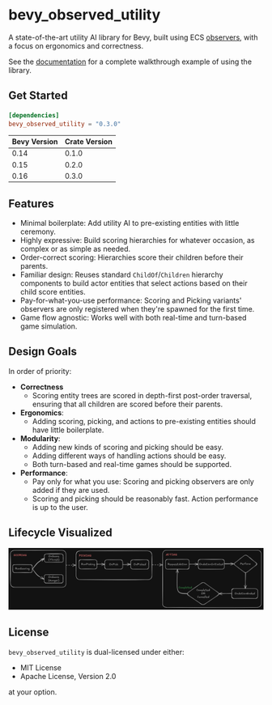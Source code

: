 # bevy_observed_utility

A state-of-the-art utility AI library for Bevy, built using ECS [observers](https://docs.rs/bevy/latest/bevy/ecs/prelude/struct.Observer.html), with a focus on ergonomics and correctness.

See the [documentation](https://docs.rs/bevy_observed_utility/latest/bevy_observed_utility) for a complete walkthrough example of using the library.

## Get Started

```toml
[dependencies]
bevy_observed_utility = "0.3.0"
```

| Bevy Version | Crate Version |
|--------------|---------------|
| 0.14         | 0.1.0         |
| 0.15         | 0.2.0         |
| 0.16         | 0.3.0         |

## Features

- Minimal boilerplate: Add utility AI to pre-existing entities with little ceremony.
- Highly expressive: Build scoring hierarchies for whatever occasion, as complex or as simple as needed.
- Order-correct scoring: Hierarchies score their children before their parents.
- Familiar design: Reuses standard `ChildOf`/`Children` hierarchy components to build actor entities that select actions based on their child score entities.
- Pay-for-what-you-use performance: Scoring and Picking variants' observers are only registered when they're spawned for the first time.
- Game flow agnostic: Works well with both real-time and turn-based game simulation.

## Design Goals

In order of priority:

- **Correctness**
    - Scoring entity trees are scored in depth-first post-order traversal, ensuring that all children are scored before their parents.
- **Ergonomics**:
    - Adding scoring, picking, and actions to pre-existing entities should have little boilerplate.
- **Modularity**:
    - Adding new kinds of scoring and picking should be easy.
    - Adding different ways of handling actions should be easy.
    - Both turn-based and real-time games should be supported.
- **Performance**:
    - Pay only for what you use: Scoring and picking observers are only added if they are used.
    - Scoring and picking should be reasonably fast. Action performance is up to the user.

## Lifecycle Visualized

![lifecycle](https://raw.githubusercontent.com/ItsDoot/bevy_observed_utility/main/lifecycle.png)

## License

`bevy_observed_utility` is dual-licensed under either:

- MIT License
- Apache License, Version 2.0

at your option.